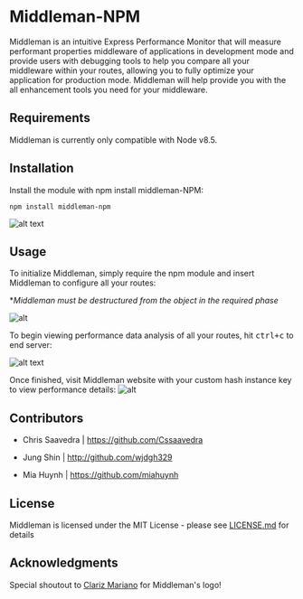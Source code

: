 # Middleman-NPM

Middleman is an intuitive Express Performance Monitor that will measure performant properties middleware of applications in development mode and provide users with debugging tools to help you compare all your middleware within your routes, allowing you to fully optimize your application for production mode. Middleman will help provide you with the all enhancement tools you need for your middleware. 

## Requirements 
Middleman is currently only compatible with Node v8.5. 

## Installation 
Install the module with npm install middleman-NPM:

	npm install middleman-npm
	
![alt text](https://i.imgur.com/2SD6CMb.png)
  
## Usage 
To initialize Middleman, simply require the npm module and insert Middleman to configure all your routes:
  
 **Middleman must be destructured from the object in the required phase*

![alt](https://i.imgur.com/fjYfyGz.png)

To begin viewing performance data analysis of all your routes, hit  <kbd>ctrl</kbd><kbd>+c</kbd>  to end server: 

![alt text](https://i.imgur.com/46zfcse.png)


Once finished, visit Middleman website with your custom hash instance key to view performance details:
![alt](https://i.imgur.com/XyZkj14.png)
	

## Contributors 
* Chris Saavedra | https://github.com/Cssaavedra
   
* Jung Shin | http://github.com/wjdgh329
   
* Mia Huynh | https://github.com/miahuynh
 
## License 

Middleman is licensed under the MIT License - please see [LICENSE.md](https://help.github.com/articles/licensing-a-repository/) for details

## Acknowledgments 

Special shoutout to [Clariz Mariano](https://github.com/havengoer) for Middleman's logo!


